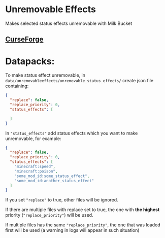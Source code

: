 # Unremovable Effects
Makes selected status effects unremovable with Milk Bucket


[CurseForge](https://www.curseforge.com/minecraft/mc-mods/unremovableeffects)
-------------------------------------------------------------

# Datapacks:
To make status effect unremovable, in `data/unremovableeffects/unremovable_status_effects/` create json file containing:
```json
{
  "replace": false,
  "replace_priority": 0,
  "status_effects": [

  ]
}
```
In `"status_effects"` add status effects which you want to make unremovable, for example:
```json
{
  "replace": false,
  "replace_priority": 0,
  "status_effects": [
    "minecraft:speed",
    "minecraft:poison",
    "some_mod_id:some_status_effect",
    "some_mod_id:another_status_effect"
  ]
}
```
If you set `"replace"` to true, other files will be ignored. 

If there are multiple files with replace set to true, the one with **the highest** priority (`"replace_priority"`) will be used.

If multiple files has the same `"replace_priority"`, the one that was loaded first will be used (a warning in logs will appear in such situation)

